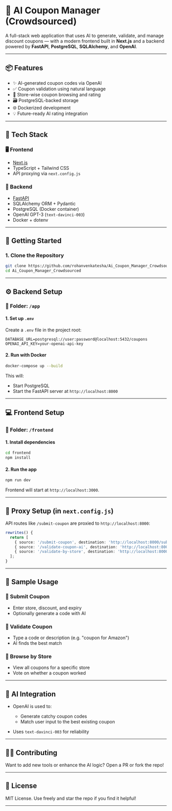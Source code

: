 # 🧠 AI Coupon Manager (Crowdsourced)

A full-stack web application that uses AI to generate, validate, and manage discount coupons — with a modern frontend built in **Next.js** and a backend powered by **FastAPI**, **PostgreSQL**, **SQLAlchemy**, and **OpenAI**.

---

## 📦 Features

- ✨ AI-generated coupon codes via OpenAI
- ✅ Coupon validation using natural language
- 🏪 Store-wise coupon browsing and rating
- 🗃️ PostgreSQL-backed storage
- 🌐 Dockerized development
- 💡 Future-ready AI rating integration

---

## 🧱 Tech Stack

### 🖥️ Frontend
- [Next.js](https://nextjs.org/)
- TypeScript + Tailwind CSS
- API proxying via `next.config.js`

### 🔧 Backend
- [FastAPI](https://fastapi.tiangolo.com/)
- SQLAlchemy ORM + Pydantic
- PostgreSQL (Docker container)
- OpenAI GPT-3 (`text-davinci-003`)
- Docker + dotenv

---

## 🚀 Getting Started

### 1. Clone the Repository

```bash
git clone https://github.com/rohanvenkatesha/Ai_Coupon_Manager_Crowdsourced.git
cd Ai_Coupon_Manager_Crowdsourced
````

---

## ⚙️ Backend Setup

### 📁 Folder: `/app`

#### 1. Set up `.env`

Create a `.env` file in the project root:

```env
DATABASE_URL=postgresql://user:password@localhost:5432/coupons
OPENAI_API_KEY=your-openai-api-key
```

#### 2. Run with Docker

```bash
docker-compose up --build
```

This will:

* Start PostgreSQL
* Start the FastAPI server at `http://localhost:8000`

---

## 💻 Frontend Setup

### 📁 Folder: `/frontend`

#### 1. Install dependencies

```bash
cd frontend
npm install
```

#### 2. Run the app

```bash
npm run dev
```

Frontend will start at `http://localhost:3000`.

---

## 🔁 Proxy Setup (in `next.config.js`)

API routes like `/submit-coupon` are proxied to `http://localhost:8000`:

```ts
rewrites() {
  return [
    { source: '/submit-coupon', destination: 'http://localhost:8000/submit-coupon' },
    { source: '/validate-coupon-ai', destination: 'http://localhost:8000/validate-coupon-ai' },
    { source: '/validate-by-store', destination: 'http://localhost:8000/validate-by-store' },
  ];
}
```

---

## 🧪 Sample Usage

### 🔹 Submit Coupon

* Enter store, discount, and expiry
* Optionally generate a code with AI

### 🔹 Validate Coupon

* Type a code or description (e.g. "coupon for Amazon")
* AI finds the best match

### 🔹 Browse by Store

* View all coupons for a specific store
* Vote on whether a coupon worked

---

## 🧠 AI Integration

* OpenAI is used to:

  * Generate catchy coupon codes
  * Match user input to the best existing coupon
* Uses `text-davinci-003` for reliability

---

## 🧑‍💻 Contributing

Want to add new tools or enhance the AI logic? Open a PR or fork the repo!

---

## 📄 License

MIT License. Use freely and star the repo if you find it helpful!

---
